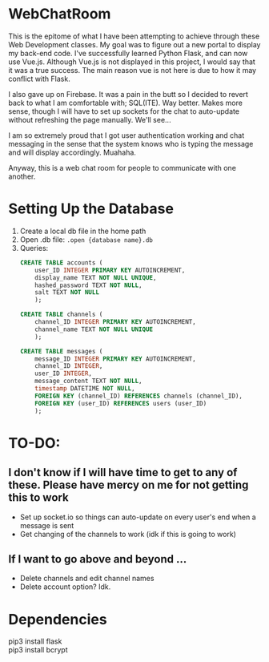 # WebChatRoom
This is the epitome of what I have been attempting to achieve through these Web Development classes. My goal was to figure out a new portal to display my back-end code. I've successfully learned Python Flask, and can now use Vue.js. Although Vue.js is not displayed in this project, I would say that it was a true success. The main reason vue is not here is due to how it may conflict with Flask.

I also gave up on Firebase. It was a pain in the butt so I decided to revert back to what I am comfortable with; SQL(ITE). Way better. Makes more sense, though I will have to set up sockets for the chat to auto-update without refreshing the page manually. We'll see...

I am so extremely proud that I got user authentication working and chat messaging in the sense that the system knows who is typing the message and will display accordingly. Muahaha. 

Anyway, this is a web chat room for people to communicate with one another. 

# Setting Up the Database
1. Create a local db file in the home path
2. Open .db file: `.open {database name}.db`
2. Queries:
    ```sql
    CREATE TABLE accounts (
        user_ID INTEGER PRIMARY KEY AUTOINCREMENT, 
        display_name TEXT NOT NULL UNIQUE,
        hashed_password TEXT NOT NULL,
        salt TEXT NOT NULL
        );
    ```
    ```sql
    CREATE TABLE channels (
        channel_ID INTEGER PRIMARY KEY AUTOINCREMENT, 
        channel_name TEXT NOT NULL UNIQUE
        );
    ```
    ```sql
    CREATE TABLE messages (    
        message_ID INTEGER PRIMARY KEY AUTOINCREMENT,    
        channel_ID INTEGER,    
        user_ID INTEGER,    
        message_content TEXT NOT NULL,    
        timestamp DATETIME NOT NULL,    
        FOREIGN KEY (channel_ID) REFERENCES channels (channel_ID),    
        FOREIGN KEY (user_ID) REFERENCES users (user_ID)
        );
    ```

# TO-DO:
## I don't know if I will have time to get to any of these. Please have mercy on me for not getting this to work 
* Set up socket.io so things can auto-update on every user's end when a message is sent
* Get changing of the channels to work (idk if this is going to work)

## If I want to go above and beyond ...
* Delete channels and edit channel names
* Delete account option? Idk. 

# Dependencies
pip3 install flask<br>
pip3 install bcrypt